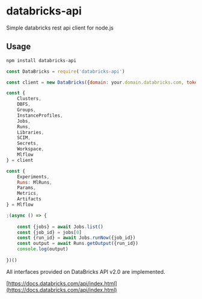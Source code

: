 # databricks-api
Simple databricks rest api client for node.js

## Usage

```bash
npm install databricks-api
```

```js
const DataBricks = require('databricks-api')

const client = new DataBricks({domain: your.domain.databricks.com, token: <access_token>})

const {
	Clusters,
	DBFS,
	Groups,
	InstanceProfiles,
	Jobs,
	Runs,
	Libraries,
	SCIM,
	Secrets,
	Workspace,
	Mlflow
} = client

const {
	Experiments,
	Runs: MlRuns,
	Params,
	Metrics,
	Artifacts
} = Mlflow

;(async () => {
	
	const {jobs} = await Jobs.list()
	const {job_id} = jobs[0]
	const {run_id} = await Jobs.runNow({job_id})
	const output = await Runs.getOutput({run_id})
	console.log(output)
	
})()

```

All interfaces provided on DataBricks API v2.0 are implemented.  

[https://docs.databricks.com/api/index.html](https://docs.databricks.com/api/index.html)

